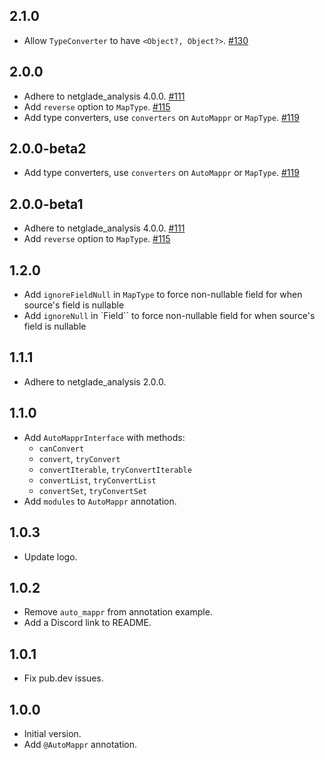 [//]: # (## Unreleased)

## 2.1.0
- Allow `TypeConverter` to have `<Object?, Object?>`. [#130](https://github.com/netglade/auto_mappr/pull/130)

## 2.0.0
- Adhere to netglade_analysis 4.0.0. [#111](https://github.com/netglade/auto_mappr/pull/111)
- Add `reverse` option to `MapType`. [#115](https://github.com/netglade/auto_mappr/pull/115)
- Add type converters, use `converters` on `AutoMappr` or `MapType`. [#119](https://github.com/netglade/auto_mappr/pull/119)

## 2.0.0-beta2
- Add type converters, use `converters` on `AutoMappr` or `MapType`. [#119](https://github.com/netglade/auto_mappr/pull/119)

## 2.0.0-beta1
- Adhere to netglade_analysis 4.0.0. [#111](https://github.com/netglade/auto_mappr/pull/111)
- Add `reverse` option to `MapType`. [#115](https://github.com/netglade/auto_mappr/pull/115)

## 1.2.0
- Add `ignoreFieldNull` in `MapType` to force non-nullable field for when source's field is nullable
- Add `ignoreNull` in `Field`` to force non-nullable field for when source's field is nullable

## 1.1.1
- Adhere to netglade_analysis 2.0.0.

## 1.1.0
- Add `AutoMapprInterface` with methods:
  - `canConvert`
  - `convert`, `tryConvert`
  - `convertIterable`, `tryConvertIterable`
  - `convertList`, `tryConvertList`
  - `convertSet`, `tryConvertSet`
- Add `modules` to `AutoMappr` annotation.

## 1.0.3
- Update logo.

## 1.0.2
- Remove `auto_mappr` from annotation example.
- Add a Discord link to README.

## 1.0.1
- Fix pub.dev issues.

## 1.0.0
- Initial version.
- Add `@AutoMappr` annotation.
